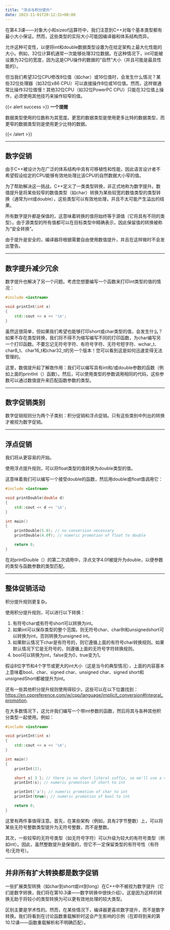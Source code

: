 ```yaml
---
title: "浮点与积分提升"
date: 2023-11-01T20:12:31+08:00
---
```


在第4.3课——对象大小和sizeof运算符中，我们注意到C++对每个基本类型都有最小大小保证。然而，这些类型的实际大小可能因编译器和体系结构而异。

允许这种可变性，以便将int和double数据类型设置为在给定架构上最大化性能的大小。例如，32位计算机通常一次能够处理32位数据。在这种情况下，int可能被设置为32位的宽度，因为这是CPU操作的数据的“自然”大小（并且可能是最具性能的）。

但当我们希望32位CPU修改8位值（如char）或16位值时，会发生什么情况？某些32位处理器（如32位x86 CPU）可以直接操作8位或16位值。然而，这样做通常比操作32位值慢！其他32位CPU（如32位PowerPC CPU）只能在32位值上操作，必须使用其他技巧来操作较窄的值。

{{< alert success >}}
**一个提醒**

数据类型使用的位数称为其宽度。更宽的数据类型是使用更多比特的数据类型，而更窄的数据类型则是使用更少比特的数据。

{{< /alert >}}

***
## 数字促销

由于C++被设计为在广泛的体系结构中具有可移植性和性能，因此语言设计者不希望假设给定的CPU能够有效地处理比该CPU的自然数据大小窄的值。

为了帮助解决这一挑战，C++定义了一类类型转换，非正式地称为数字提升。数值提升是将某些较窄的数值类型（如char）转换为某些较宽的数值类型的类型转换（通常为int或double），这些类型可以有效地处理，并且不太可能产生溢出的结果。

所有数字提升都是保值的，这意味着转换的值将始终等于源值（它将具有不同的类型）。由于源类型的所有值都可以在目标类型中精确表示，因此保留值的转换被称为“安全转换”。

由于提升是安全的，编译器将根据需要自由使用数值提升，并且在这样做时不会发出警告。

***
## 数字提升减少冗余

数字提升也解决了另一个问题。考虑您想要编写一个函数来打印int类型的值的情况：

```C++
#include <iostream>

void printInt(int x)
{
    std::cout << x << '\n';
}
```

虽然这很简单，但如果我们希望也能够打印short或char类型的值，会发生什么？如果不存在类型转换，我们将不得不为缩写编写不同的打印函数，为char编写另一个打印函数。不要忘记无符号字符、有符号字符、无符号短字符、wchar_t、char8_t、char16_t和char32_t的另一个版本！您可以看到这是如何迅速变得无法管理的。

这里，数值提升起了解救作用：我们可以编写具有int和/或double参数的函数（例如上面的printInt（）函数）。然后，可以使用类型的参数调用相同的代码，这些参数可以通过数值提升来匹配函数参数的类型。

***
## 数字促销类别

数字促销规则分为两个子类别：积分促销和浮点促销。只有这些类别中列出的转换才被视为数字促销。

***
## 浮点促销

我们将从更容易的开始。

使用浮点提升规则，可以将float类型的值转换为double类型的值。

这意味着我们可以编写一个接受double的函数，然后用double或float值调用它：

```C++
#include <iostream>

void printDouble(double d)
{
    std::cout << d << '\n';
}

int main()
{
    printDouble(5.0); // no conversion necessary
    printDouble(4.0f); // numeric promotion of float to double

    return 0;
}
```

在对printDouble（）的第二次调用中，浮点文字4.0f被提升为double，以便参数的类型与函数参数的类型匹配。

***
## 整体促销活动

积分提升规则更复杂。

使用积分提升规则，可以进行以下转换：

1. 有符号char或有符号short可以转换为int。
2. 如果int可以保存类型的整个范围，则无符号char、char8t和unsignedshort可以转换为int，否则转换为unsigned int。
3. 如果默认情况下char是有符号的，则它遵循上面的有符号char转换规则。如果默认情况下它是无符号的，则遵循上面的无符号字符转换规则。
4. bool可以转换为int，false变为0，true变为1。


假设8位字节和4个字节或更大的int大小（这是当今的典型情况），上面的内容基本上意味着bool、char、signed char、unsigned char、signed short和unsignedShort都被提升为int。

还有一些其他积分提升规则使用得较少。这些可以在以下位置找到：https://en.cppreference.com/w/cpp/language/implicit_conversion#Integral_promotion.

在大多数情况下，这允许我们编写一个带int参数的函数，然后将其与各种其他积分类型一起使用。例如：

```C++
#include <iostream>

void printInt(int x)
{
    std::cout << x << '\n';
}

int main()
{
    printInt(2);

    short s{ 3 }; // there is no short literal suffix, so we'll use a variable for this one
    printInt(s); // numeric promotion of short to int

    printInt('a'); // numeric promotion of char to int
    printInt(true); // numeric promotion of bool to int

    return 0;
}
```

这里有两件事值得注意。首先，在某些架构（例如，具有2字节整数）上，可以将某些无符号整数类型提升为无符号整数，而不是整数。

其次，一些较窄的无符号类型（如无符号字符）可以升级为较大的有符号类型（例如int）。因此，虽然整数提升是保值的，但它不一定保留类型的有符号性（有符号/无符号）。

***
## 并非所有扩大转换都是数字促销

一些扩展类型转换（如char到short或int到long）在C++中不被视为数字提升（它们是数字转换，我们将在第10.3课——数字转换中很快介绍）。这是因为这样的转换无助于将较小的类型转换为可以更有效地处理的较大类型。

区别主要是学术性的。然而，在某些情况下，编译器更喜欢数字提升，而不是数字转换。我们将看到在讨论函数重载解析时这会产生影响的示例（在即将到来的第10.12课——函数重载解析和不明确匹配）。

